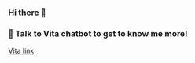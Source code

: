 ### Hi there 👋

### 💬 Talk to Vita chatbot to get to know me more!
[Vita link](https://hmabuhabib.github.io/)
<!--
**HMABUHABIB/HMABUHABIB** is a ✨ _special_ ✨ repository because its `README.md` (this file) appears on your GitHub profile.

-->
